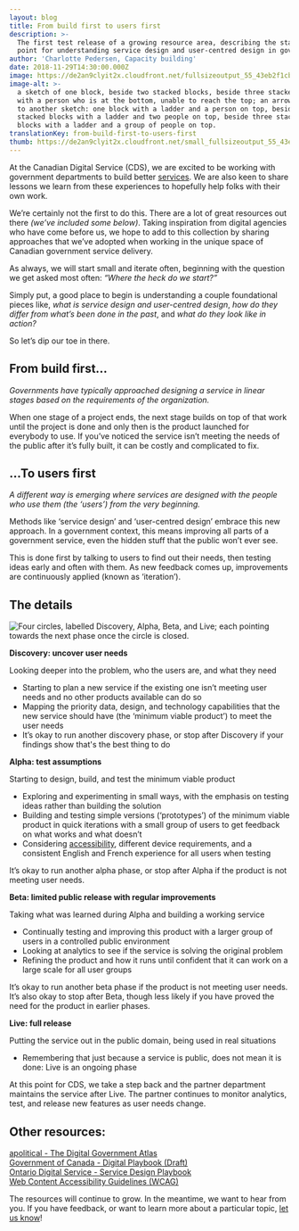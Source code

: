 ```yaml
---
layout: blog
title: From build first to users first
description: >-
  The first test release of a growing resource area, describing the starting
  point for understanding service design and user-centred design in government.
author: 'Charlotte Pedersen, Capacity building'
date: 2018-11-29T14:30:00.000Z
image: https://de2an9clyit2x.cloudfront.net/fullsizeoutput_55_43eb2f1cba.jpg
image-alt: >-
  a sketch of one block, beside two stacked blocks, beside three stacked blocks
  with a person who is at the bottom, unable to reach the top; an arrow pointing
  to another sketch: one block with a ladder and a person on top, beside two
  stacked blocks with a ladder and two people on top, beside three stacked
  blocks with a ladder and a group of people on top.
translationKey: from-build-first-to-users-first
thumb: https://de2an9clyit2x.cloudfront.net/small_fullsizeoutput_55_43eb2f1cba.jpg
---
```

At the Canadian Digital Service (CDS), we are excited to be working with government departments to build better [services](https://digital.canada.ca/products/). We are also keen to share lessons we learn from these experiences to hopefully help folks with their own work.

We’re certainly not the first to do this. There are a lot of great resources out there _(we’ve included some below)_. Taking inspiration from digital agencies who have come before us, we hope to add to this collection by sharing approaches that we’ve adopted when working in the unique space of Canadian government service delivery.

As always, we will start small and iterate often, beginning with the question we get asked most often: _“Where the heck do we start?”_

Simply put, a good place to begin is understanding a couple foundational pieces like, _what is service design and user-centred design_, _how do they differ from what’s been done in the past_, and _what do they look like in action?_

So let’s dip our toe in there.

## From build first…

_Governments have typically approached designing a service in linear stages based on the requirements of the organization._

When one stage of a project ends, the next stage builds on top of that work until the project is done and only then is the product launched for everybody to use. If you’ve noticed the service isn’t meeting the needs of the public after it’s fully built, it can be costly and complicated to fix.

## …To users first

_A different way is emerging where services are designed with the people who use them (the ‘users’) from the very beginning._

Methods like ‘service design’ and ‘user-centred design’ embrace this new approach. In a government context, this means improving all parts of a government service, even the hidden stuff that the public won’t ever see.

This is done first by talking to users to find out their needs, then testing ideas early and often with them. As new feedback comes up, improvements are continuously applied (known as ‘iteration’).

## The details

![Four circles, labelled Discovery, Alpha, Beta, and Live; each pointing towards the next phase once the circle is closed.](https://de2an9clyit2x.cloudfront.net/workflowenglish_14eb8ee03f.png)

**Discovery: uncover user needs**

Looking deeper into the problem, who the users are, and what they need

* Starting to plan a new service if the existing one isn’t meeting user needs and no other products available can do so
* Mapping the priority data, design, and technology capabilities that the new service should have (the ‘minimum viable product’) to meet the user needs
* It’s okay to run another discovery phase, or stop after Discovery if your findings show that's the best thing to do

**Alpha: test assumptions**

Starting to design, build, and test the minimum viable product

* Exploring and experimenting in small ways, with the emphasis on testing ideas rather than building the solution
* Building and testing simple versions (‘prototypes’) of the minimum viable product in quick iterations with a small group of users to get feedback on what works and what doesn’t
* Considering [accessibility](https://www.w3.org/WAI/standards-guidelines/wcag/), different device requirements, and a consistent English and French experience for all users when testing

It’s okay to run another alpha phase, or stop after Alpha if the product is not meeting user needs.

**Beta: limited public release with regular improvements**

Taking what was learned during Alpha and building a working service

* Continually testing and improving this product with a larger group of users in a controlled public environment
* Looking at analytics to see if the service is solving the original problem
* Refining the product and how it runs until confident that it can work on a large scale for all user groups

It’s okay to run another beta phase if the product is not meeting user needs. It’s also okay to stop after Beta, though less likely if you have proved the need for the product in earlier phases.

**Live: full release**

Putting the service out in the public domain, being used in real situations

* Remembering that just because a service is public, does not mean it is done: Live is an ongoing phase

At this point for CDS, we take a step back and the partner department maintains the service after Live. The partner continues to monitor analytics, test, and release new features as user needs change.

## Other resources:

[apolitical - The Digital Government Atlas](https://apolitical.co/solution_article/the-digital-government-atlas-the-worlds-best-tools-and-resources/)\
[Government of Canada - Digital Playbook (Draft)](https://github.com/canada-ca/digital-playbook-guide-numerique)\
[Ontario Digital Service - Service Design Playbook](https://www.ontario.ca/page/service-design-playbook)\
[Web Content Accessibility Guidelines (WCAG)](https://www.w3.org/WAI/standards-guidelines/wcag/)

The resources will continue to grow. In the meantime, we want to hear from you. If you have feedback, or want to learn more about a particular topic, [let us know](mailto:cds-snc@tbs-sct.gc.ca)!

